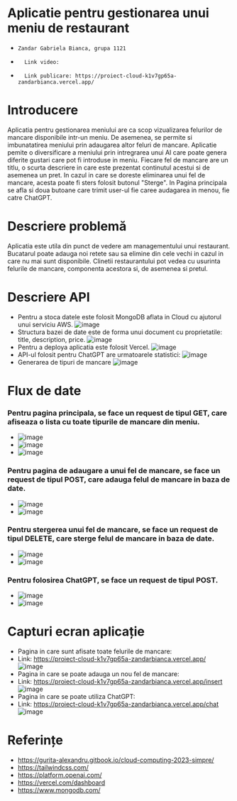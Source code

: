 
#   Aplicatie pentru gestionarea unui meniu de restaurant
 - 
       Zandar Gabriela Bianca, grupa 1121
                
-      
        Link video:
-
        Link publicare: https://proiect-cloud-k1v7gp65a-zandarbianca.vercel.app/
        
# Introducere 
Aplicatia pentru gestionarea meniului are ca scop vizualizarea felurilor de mancare disponibile intr-un meniu. De asemenea, se permite si imbunatatirea meniului prin adaugarea altor feluri de mancare. Aplicatie pemite o diversificare a meniului prin intregrarea unui AI care poate genera diferite gustari care pot fi introduse in meniu. Fiecare fel de mancare are un titlu, o scurta descriere in care este prezentat continutul acestui si de asemenea un pret. In cazul in care se doreste eliminarea unui fel de mancare, acesta poate fi sters folosit butonul "Sterge". In Pagina principala se afla si doua butoane care trimit user-ul fie caree audagarea in menou, fie catre ChatGPT. 
# Descriere problemă 
Aplicatia este utila din punct de vedere am managementului unui restaurant. Bucatarul poate adauga noi retete sau sa elimine din cele vechi in cazul in care nu mai sunt disponibile. Clinetii restaurantului pot vedea cu usurinta felurile de mancare, componenta acestora si, de asemenea si pretul. 
# Descriere API 
- Pentru a stoca datele este folosit MongoDB aflata in Cloud cu ajutorul unui serviciu AWS.
![image](https://github.com/zandarbianca/proiectCloud/assets/81233161/62d81c12-410e-4650-97ec-25735f21cb1e)
- Structura bazei de date este de forma unui document cu proprietatile: title, description, price.
![image](https://github.com/zandarbianca/proiectCloud/assets/81233161/8a1fef8d-8259-4f49-91d9-e35cf1a633a9)
- Pentru a deploya aplicatia este folosit Vercel. 
![image](https://github.com/zandarbianca/proiectCloud/assets/81233161/a775e030-77c7-4be5-b60f-817d4c39c9d7)
- API-ul folosit pentru ChatGPT are urmatoarele statistici:
![image](https://github.com/zandarbianca/proiectCloud/assets/81233161/51705edc-ec2e-40be-b47a-a01cce8f0757)
- Generarea de tipuri de mancare
![image](https://github.com/zandarbianca/proiectCloud/assets/81233161/94c97133-ef64-4d9d-be65-c8b16f5dcca9)

# Flux de date 
### Pentru pagina principala, se face un request de tipul GET, care afiseaza o lista cu toate tipurile de mancare din meniu. 
- ![image](https://github.com/zandarbianca/proiectCloud/assets/81233161/9e72b51f-fcf3-46b3-a596-01ea3302e3e7)
- ![image](https://github.com/zandarbianca/proiectCloud/assets/81233161/54944532-0462-452e-94d5-6202e2998db4)
- ![image](https://github.com/zandarbianca/proiectCloud/assets/81233161/f3f4c967-974b-46eb-a353-f2b481778cea)

### Pentru pagina de adaugare a unui fel de mancare, se face un request de tipul POST, care adauga felul de mancare in baza de date.
- ![image](https://github.com/zandarbianca/proiectCloud/assets/81233161/21cee00c-4fcc-4879-ba8c-47b886d875f2)
- ![image](https://github.com/zandarbianca/proiectCloud/assets/81233161/1b248d14-aea5-4344-96ae-62499d44362a)

### Pentru stergerea unui fel de mancare, se face un request de tipul DELETE, care sterge felul de mancare in baza de date.
- ![image](https://github.com/zandarbianca/proiectCloud/assets/81233161/1b2e2108-65f3-4ceb-9388-4806107ccd80)
- ![image](https://github.com/zandarbianca/proiectCloud/assets/81233161/94e2730c-2261-403e-a513-46deb56c2532)

### Pentru folosirea ChatGPT, se face un request de tipul POST.
- ![image](https://github.com/zandarbianca/proiectCloud/assets/81233161/99765154-6ce9-48d3-b46e-e30ebfb0c378)
- ![image](https://github.com/zandarbianca/proiectCloud/assets/81233161/e69e1a38-aee5-448b-891a-2584b5740dde)

# Capturi ecran aplicație 
- Pagina in care sunt afisate toate felurile de mancare:
- Link: https://proiect-cloud-k1v7gp65a-zandarbianca.vercel.app/
![image](https://github.com/zandarbianca/proiectCloud/assets/81233161/0028e6fa-8966-4d85-b47a-b66245bdcebe)
- Pagina in care se poate adauga un nou fel de mancare:
- Link: https://proiect-cloud-k1v7gp65a-zandarbianca.vercel.app/insert
![image](https://github.com/zandarbianca/proiectCloud/assets/81233161/c1442be4-7d85-4155-a14a-f64f7045426f)
- Pagina in care se poate utiliza ChatGPT:
- Link: https://proiect-cloud-k1v7gp65a-zandarbianca.vercel.app/chat
![image](https://github.com/zandarbianca/proiectCloud/assets/81233161/6871b299-1192-418e-bf91-f4acf65ad3ac)

# Referințe 
- https://gurita-alexandru.gitbook.io/cloud-computing-2023-simpre/
- https://tailwindcss.com/
- https://platform.openai.com/
- https://vercel.com/dashboard
- https://www.mongodb.com/
